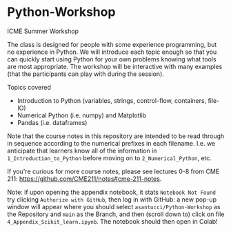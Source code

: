 # Python-Workshop
ICME Summer Workshop

The class is designed for people with some experience programming, but no experience in Python.  We will introduce each topic enough so that you can quickly start using Python for your own problems knowing what tools are most appropriate. The workshop will be interactive with many examples (that the participants can play with during the session).

Topics covered
 - Introduction to Python (variables, strings, control-flow, containers, file-IO)
 - Numerical Python (i.e. numpy) and Matplotlib
 - Pandas (i.e. dataframes)

Note that the course notes in this repository are intended to be read through in sequence according to the numerical prefixes in each filename. I.e. we anticipate that learners know all of the information in `1_Introduction_to_Python` before moving on to `2_Numerical_Python`, etc.

If you're curious for more course notes, please see lectures 0-8 from CME 211: https://github.com/CME211/notes#cme-211-notes.

Note: if upon opening the appendix notebook, it stats `Notebook Not Found` try clicking `Authorize with GitHub`, then log in with GitHub: a new pop-up window will appear where you should select `asantucci/Python-Workshop` as the Repository and `main` as the Branch, and then (scroll down to) click on file `4_Appendix_Scikit_learn.ipynb`. The notebook should then open in Colab!
